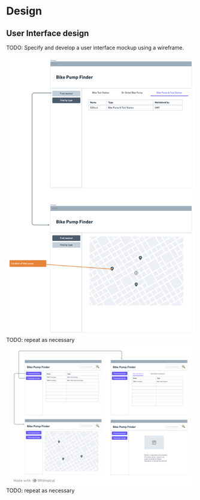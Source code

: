 # Design

## User Interface design
TODO: Specify and develop a user interface mockup using a wireframe.

![Insert your wireframe/wireflow here](images/wireframe.png)
TODO: repeat as necessary![Insert your wireframe/wireflow here](images/wireflow.png)
TODO: repeat as necessary
